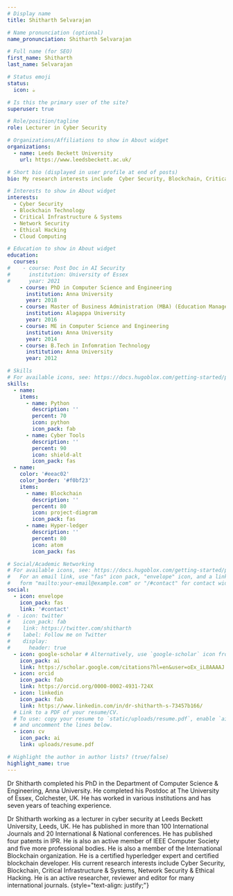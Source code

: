 ```yaml
---
# Display name
title: Shitharth Selvarajan

# Name pronunciation (optional)
name_pronunciation: Shitharth Selvarajan

# Full name (for SEO)
first_name: Shitharth
last_name: Selvarajan

# Status emoji
status:
  icon: ☕️

# Is this the primary user of the site?
superuser: true

# Role/position/tagline
role: Lecturer in Cyber Security

# Organizations/Affiliations to show in About widget
organizations:
  - name: Leeds Beckett University
    url: https://www.leedsbeckett.ac.uk/

# Short bio (displayed in user profile at end of posts)
bio: My research interests include  Cyber Security, Blockchain, Critical Infrastructure & Systems, Network Security & Ethical Hacking.

# Interests to show in About widget
interests:
  - Cyber Security
  - Blockchain Technology
  - Critical Infrastructure & Systems
  - Network Security 
  - Ethical Hacking
  - Cloud Computing

# Education to show in About widget
education:
  courses:
#    - course: Post Doc in AI Security
#      institution: University of Essex
#      year: 2021
    - course: PhD in Computer Science and Engineering
      institution: Anna University
      year: 2018
    - course: Master of Business Administration (MBA) (Education Management - DE)
      institution: Alagappa University
      year: 2016
    - course: ME in Computer Science and Engineering
      institution: Anna University
      year: 2014
    - course: B.Tech in Infomration Technology
      institution: Anna University
      year: 2012

# Skills
# For available icons, see: https://docs.hugoblox.com/getting-started/page-builder/#icons
skills:
  - name: 
    items:
      - name: Python
        description: ''
        percent: 70
        icon: python
        icon_pack: fab
      - name: Cyber Tools
        description: ''
        percent: 90
        icon: shield-alt
        icon_pack: fas
  - name: 
    color: '#eeac02'
    color_border: '#f0bf23'
    items:
      - name: Blockchain
        description: ''
        percent: 80
        icon: project-diagram
        icon_pack: fas
      - name: Hyper-ledger
        description: ''
        percent: 80
        icon: atom
        icon_pack: fas

# Social/Academic Networking
# For available icons, see: https://docs.hugoblox.com/getting-started/page-builder/#icons
#   For an email link, use "fas" icon pack, "envelope" icon, and a link in the
#   form "mailto:your-email@example.com" or "/#contact" for contact widget.
social:
  - icon: envelope
    icon_pack: fas
    link: '#contact'
#  - icon: twitter
#    icon_pack: fab
#    link: https://twitter.com/shitharth
#    label: Follow me on Twitter
#    display:
#      header: true
  - icon: google-scholar # Alternatively, use `google-scholar` icon from `ai` icon pack
    icon_pack: ai
    link: https://scholar.google.com/citations?hl=en&user=oEx_iL8AAAAJ
  - icon: orcid
    icon_pack: fab
    link: https://orcid.org/0000-0002-4931-724X
  - icon: linkedin
    icon_pack: fab
    link: https://www.linkedin.com/in/dr-shitharth-s-73457b166/
  # Link to a PDF of your resume/CV.
  # To use: copy your resume to `static/uploads/resume.pdf`, enable `ai` icons in `params.yaml`,
  # and uncomment the lines below.
  - icon: cv
    icon_pack: ai
    link: uploads/resume.pdf

# Highlight the author in author lists? (true/false)
highlight_name: true
---
```


Dr Shitharth completed his PhD in the Department of Computer Science & Engineering, Anna University. He completed his Postdoc at The University of Essex, Colchester, UK. He has worked in various institutions and has seven years of teaching experience.

Dr Shitharth working as a lecturer in cyber security at Leeds Beckett University, Leeds, UK. He has published in more than 100 International Journals and 20 International & National conferences. He has published four patents in IPR. He is also an active member of IEEE Computer Society and five more professional bodies. He is also a member of the International Blockchain organization. He is a certified hyperledger expert and certified blockchain developer. His current research interests include Cyber Security, Blockchain, Critical Infrastructure & Systems, Network Security & Ethical Hacking. He is an active researcher, reviewer and editor for many international journals.
{style="text-align: justify;"}
